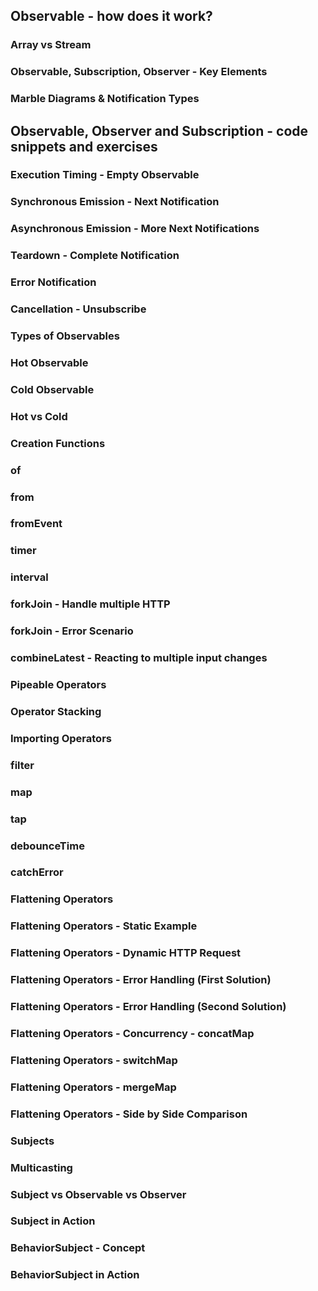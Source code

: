 ## Observable - how does it work?
  ### Array vs Stream
  ### Observable, Subscription, Observer - Key Elements
  ### Marble Diagrams & Notification Types

## Observable, Observer and Subscription - code snippets and exercises
  ### Execution Timing - Empty Observable
  ### Synchronous Emission - Next Notification
  ### Asynchronous Emission - More Next Notifications
  ### Teardown - Complete Notification
  ### Error Notification
  ### Cancellation - Unsubscribe

### Types of Observables
  ### Hot Observable
  ### Cold Observable
  ### Hot vs Cold

### Creation Functions
  ### of
  ### from
  ### fromEvent
  ### timer
  ### interval
  ### forkJoin - Handle multiple HTTP
  ### forkJoin - Error Scenario
  ### combineLatest - Reacting to multiple input changes

### Pipeable Operators
  ### Operator Stacking
  ### Importing Operators
  ### filter
  ### map
  ### tap
  ### debounceTime
  ### catchError
  ### Flattening Operators
  ### Flattening Operators - Static Example
  ### Flattening Operators - Dynamic HTTP Request
  ### Flattening Operators - Error Handling (First Solution)
  ### Flattening Operators - Error Handling (Second Solution)
  ### Flattening Operators - Concurrency - concatMap
  ### Flattening Operators - switchMap
  ### Flattening Operators - mergeMap
  ### Flattening Operators - Side by Side Comparison

### Subjects
  ### Multicasting
  ### Subject vs Observable vs Observer
  ### Subject in Action
  ### BehaviorSubject - Concept
  ### BehaviorSubject in Action